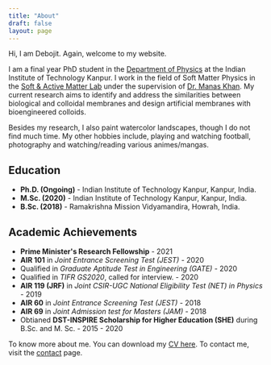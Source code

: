 ```yaml
---
title: "About"
draft: false
layout: page
---
```

Hi, I am Debojit. Again, welcome to my website.

I am a final year PhD student in the [Department of Physics](https://iitk.ac.in/phy) at the Indian Institute of Technology Kanpur. I work in the field of Soft Matter Physics in the [Soft & Active Matter Lab](https://www.iitk.ac.in/sam) under the supervision of [Dr. Manas Khan](https://home.iitk.ac.in/~mkhan/). My current research aims to identify and address the similarities between biological and colloidal membranes and design artificial membranes with bioengineered colloids.

Besides my research, I also paint watercolor landscapes, though I do not find much time. My other hobbies include, playing and watching football, photography and watching/reading various animes/mangas.

## Education

- __Ph.D. (Ongoing)__ - Indian Institute of Technology Kanpur, Kanpur, India.
- __M.Sc. (2020)__ - Indian Institute of Technology Kanpur, Kanpur, India.
- __B.Sc. (2018)__ - Ramakrishna Mission Vidyamandira, Howrah, India.

## Academic Achievements

- __Prime Minister's Research Fellowship__ - 2021
- __AIR 101__ in _Joint Entrance Screening Test (JEST)_ - 2020
- Qualified in _Graduate Aptitude Test in Engineering (GATE)_ - 2020
- Qualified in _TIFR GS2020_, called for interview. - 2020
- __AIR 119 (JRF)__ in _Joint CSIR-UGC National Eligibility Test (NET) in Physics_ - 2019
- __AIR 60__ in _Joint Entrance Screening Test (JEST)_ - 2018
- __AIR 69__ in _Joint Admission test for Masters (JAM)_ - 2018
- Obtianed __DST-INSPIRE Scholarship for Higher Education (SHE)__ during B.Sc. and M. Sc. - 2015 - 2020

To know more about me. You can download my [CV here](/pdf/cv.pdf).
To contact me, visit the [contact](../contact) page.
